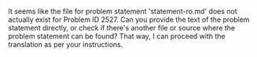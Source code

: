 It seems like the file for problem statement 'statement-ro.md' does not actually exist for Problem ID 2527. Can you provide the text of the problem statement directly, or check if there's another file or source where the problem statement can be found? That way, I can proceed with the translation as per your instructions.